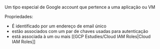 
Um tipo especial de Google account que pertence a uma aplicação ou VM

Propriedades:
* É identificado por um endereço de email único
* estão associados com um par de chaves usadas para autenticação
* está associada à um ou mais [[GCP Estudies/Cloud IAM Roles|Cloud IAM Roles]]


